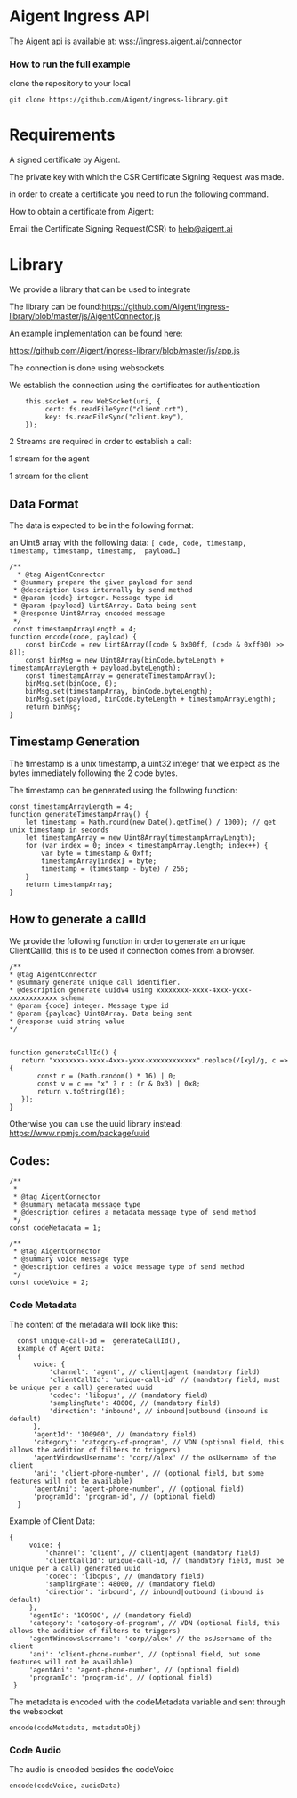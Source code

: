 # Aigent Ingress API 


The Aigent api is available at:  wss://ingress.aigent.ai/connector


### How to run the full example

clone the repository to your local

`git clone https://github.com/Aigent/ingress-library.git`





# Requirements

A signed certificate by Aigent.

The private key with which the  CSR Certificate Signing Request was made.

in order to create a certificate you need to run the following command. 

How to obtain a certificate from Aigent:

Email the Certificate Signing Request(CSR) to  help@aigent.ai


# Library

We provide a library that can be used to integrate 

The library can be found:https://github.com/Aigent/ingress-library/blob/master/js/AigentConnector.js 

An example implementation can be found here: 

https://github.com/Aigent/ingress-library/blob/master/js/app.js

The connection is done using websockets.

We establish the connection using the certificates for authentication

        this.socket = new WebSocket(uri, {
             cert: fs.readFileSync("client.crt"),
             key: fs.readFileSync("client.key"),
        });



2 Streams are required in order to establish a call:

1 stream for the agent

1 stream for the client  

## Data Format

The data is expected to be in the following format:

an Uint8 array with the following data: `[ code, code, timestamp, timestamp, timestamp, timestamp,  payload…]`


```
/**
  * @tag AigentConnector
 * @summary prepare the given payload for send
 * @description Uses internally by send method
 * @param {code} integer. Message type id
 * @param {payload} Uint8Array. Data being sent
 * @response Uint8Array encoded message
 */
 const timestampArrayLength = 4;
function encode(code, payload) {
    const binCode = new Uint8Array([code & 0x00ff, (code & 0xff00) >> 8]);
    const binMsg = new Uint8Array(binCode.byteLength + timestampArrayLength + payload.byteLength);
    const timestampArray = generateTimestampArray();
    binMsg.set(binCode, 0);
    binMsg.set(timestampArray, binCode.byteLength);
    binMsg.set(payload, binCode.byteLength + timestampArrayLength);
    return binMsg;
}
```

## Timestamp Generation

The timestamp is a unix timestamp, a uint32 integer that we expect as the bytes immediately following the 2 code bytes.

The timestamp can be generated using the following function:

```
const timestampArrayLength = 4;
function generateTimestampArray() {
    let timestamp = Math.round(new Date().getTime() / 1000); // get unix timestamp in seconds
    let timestampArray = new Uint8Array(timestampArrayLength);
    for (var index = 0; index < timestampArray.length; index++) {
        var byte = timestamp & 0xff;
        timestampArray[index] = byte;
        timestamp = (timestamp - byte) / 256;
    }
    return timestampArray;
}
```
 

## How to generate a callId

We provide the following function in order to generate an unique ClientCallId, this is to be used if connection comes from a browser.
 
 ```
/**
 * @tag AigentConnector
 * @summary generate unique call identifier.
 * @description generate uuidv4 using xxxxxxxx-xxxx-4xxx-yxxx-xxxxxxxxxxxx schema
 * @param {code} integer. Message type id
 * @param {payload} Uint8Array. Data being sent
 * @response uuid string value
 */


function generateCallId() {
    return "xxxxxxxx-xxxx-4xxx-yxxx-xxxxxxxxxxxx".replace(/[xy]/g, c => {
        const r = (Math.random() * 16) | 0;
        const v = c == "x" ? r : (r & 0x3) | 0x8;
        return v.toString(16);
    });
}
```


Otherwise you can use the uuid library instead: https://www.npmjs.com/package/uuid 



## Codes:
```
/**
 *
 * @tag AigentConnector
 * @summary metadata message type
 * @description defines a metadata message type of send method
 */
const codeMetadata = 1;

/**
 * @tag AigentConnector
 * @summary voice message type
 * @description defines a voice message type of send method
 */
const codeVoice = 2;
```


### Code Metadata

The content of the metadata will look like this:

```
  const unique-call-id =  generateCallId(),
  Example of Agent Data:
  {
      voice: {
          'channel': 'agent', // client|agent (mandatory field)
          'clientCallId': 'unique-call-id' // (mandatory field, must be unique per a call) generated uuid
          'codec': 'libopus', // (mandatory field)
          'samplingRate': 48000, // (mandatory field)
          'direction': 'inbound', // inbound|outbound (inbound is default)
      },
      'agentId': '100900', // (mandatory field)
      'category': 'catogory-of-program', // VDN (optional field, this allows the addition of filters to triggers)
      'agentWindowsUsername': 'corp//alex' // the osUsername of the client
      'ani': 'client-phone-number', // (optional field, but some features will not be available)
      'agentAni': 'agent-phone-number', // (optional field)
      'programId': 'program-id', // (optional field)
  }
 ```
 Example of Client Data: 
 ```
 {
      voice: {
          'channel': 'client', // client|agent (mandatory field)
          'clientCallId': unique-call-id, // (mandatory field, must be unique per a call) generated uuid
          'codec': 'libopus', // (mandatory field)
          'samplingRate': 48000, // (mandatory field)
          'direction': 'inbound', // inbound|outbound (inbound is default)
      },
      'agentId': '100900', // (mandatory field)
      'category': 'catogory-of-program', // VDN (optional field, this allows the addition of filters to triggers)
      'agentWindowsUsername': 'corp//alex' // the osUsername of the client
      'ani': 'client-phone-number', // (optional field, but some features will not be available)
      'agentAni': 'agent-phone-number', // (optional field)
      'programId': 'program-id', // (optional field)
  }
 ```





The metadata is encoded with the codeMetadata variable and sent through the websocket

`encode(codeMetadata, metadataObj)`

### Code Audio 

The audio is encoded besides the codeVoice

`encode(codeVoice, audioData)`